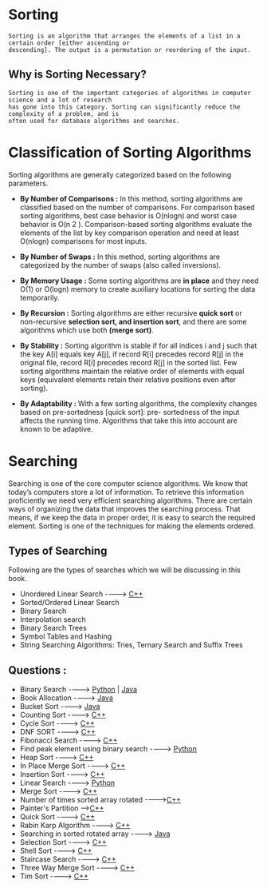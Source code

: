 # Sorting
	Sorting is an algorithm that arranges the elements of a list in a certain order [either ascending or
	descending]. The output is a permutation or reordering of the input.

## Why is Sorting Necessary?
	Sorting is one of the important categories of algorithms in computer science and a lot of research
	has gone into this category. Sorting can significantly reduce the complexity of a problem, and is
	often used for database algorithms and searches.

# Classification of Sorting Algorithms
Sorting algorithms are generally categorized based on the following parameters.

* **By Number of Comparisons :**
	In this method, sorting algorithms are classified based on the number of comparisons. For
	comparison based sorting algorithms, best case behavior is O(nlogn) and worst case behavior is
	O(n 2 ). Comparison-based sorting algorithms evaluate the elements of the list by key comparison
	operation and need at least O(nlogn) comparisons for most inputs.

* **By Number of Swaps :**
	In this method, sorting algorithms are categorized by the number of swaps (also called
	inversions).

* **By Memory Usage :**
	Some sorting algorithms are **in place** and they need O(1) or O(logn) memory to create
	auxiliary locations for sorting the data temporarily.

* **By Recursion :**
	Sorting algorithms are either recursive **quick sort** or non-recursive **selection sort, and insertion
	sort**, and there are some algorithms which use both **(merge sort)**.

* **By Stability :**
	Sorting algorithm is stable if for all indices i and j such that the key A[i] equals key A[j], if record
	R[i] precedes record R[j] in the original file, record R[i] precedes record R[j] in the sorted list.
	Few sorting algorithms maintain the relative order of elements with equal keys (equivalent
	elements retain their relative positions even after sorting).

* **By Adaptability :**
	With a few sorting algorithms, the complexity changes based on pre-sortedness [quick sort]: pre-
	sortedness of the input affects the running time. Algorithms that take this into account are known to
	be adaptive.
	
# Searching
Searching is one of the core computer science algorithms. We know that today’s computers store
a lot of information. To retrieve this information proficiently we need very efficient searching
algorithms. There are certain ways of organizing the data that improves the searching process.
That means, if we keep the data in proper order, it is easy to search the required element. Sorting
is one of the techniques for making the elements ordered.

## Types of Searching

Following are the types of searches which we will be discussing in this book.

* Unordered Linear Search ----> [C++](/Code/C++/Linear_search.cpp) 
* Sorted/Ordered Linear Search
* Binary Search
* Interpolation search
* Binary Search Trees 
* Symbol Tables and Hashing
* String Searching Algorithms: Tries, Ternary Search and Suffix Trees

## Questions :

* Binary Search ----> [Python](/Code/Python/Binary_Search.py) | [Java](Algorithm/Searching_Sorting/Binary_search.java)
* Book Allocation ----> [Java](/Code/Java/Book_Allocation.java)
* Bucket Sort ----> [Java](/Code/Java/Bucket_Sort.java)
* Counting Sort ----> [C++](/Code/C++/couting_sort.cpp)
* Cycle Sort ----> [C++](/Code/C++/cycle_sort.cpp)
* DNF SORT ----> [C++](Algorithm/Searching_Sorting/dnf_sort.cpp)
* Fibonacci Search ----> [C++](Algorithm/Searching_Sorting/fibonacci_search.cpp)
* Find peak element using binary search ----> [Python](/Code/Python/peak_element.py)
* Heap Sort ----> [C++](/Code/C++/heap_sort.cpp)
* In Place Merge Sort ----> [C++](/Code/C++/in_place_merge_sort.cpp)
* Insertion Sort ----> [C++](/Code/C++/insertion_sort.cpp)
* Linear Search ----> [Python](/Code/Python/linearsearch.py)
* Merge Sort ----> [C++](/Code/C++/merge_sort.cpp)
* Number of times sorted array rotated ---->[C++](/Code/C++/no_of_rotation.cpp)
* Painter's Partition -->[C++](/Code/Python/Painter's_Partition.py)
* Quick Sort ----> [C++](/Code/C++/quick_sort.cpp)
* Rabin Karp Algorithm ----> [C++](/Code/C++/rabin_karp.cpp)
* Searching in sorted rotated array ----> [Java](/Code/Java/searching_in_sorted_rotated_array.java)
* Selection Sort ----> [C++](/Code/C++/selection_sort.cpp)
* Shell Sort ----> [C++](/Code/C++/shell_sort.cpp)
* Staircase Search ----> [C++](/Code/C++/staircase_search.cpp)
* Three Way Merge Sort ----> [C++](/Code/C++/three_way_merge_sort.cpp)
* Tim Sort ----> [C++](/Code/C++/tim_sort.cpp)



